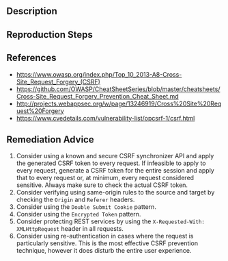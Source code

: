 ## Description


## Reproduction Steps


## References

- https://www.owasp.org/index.php/Top_10_2013-A8-Cross-Site_Request_Forgery_(CSRF)
- https://github.com/OWASP/CheatSheetSeries/blob/master/cheatsheets/Cross-Site_Request_Forgery_Prevention_Cheat_Sheet.md
- http://projects.webappsec.org/w/page/13246919/Cross%20Site%20Request%20Forgery
- https://www.cvedetails.com/vulnerability-list/opcsrf-1/csrf.html


## Remediation Advice

1. Consider using a known and secure CSRF synchronizer API and apply the generated CSRF token to every request. If infeasible to apply to every request, generate a CSRF token for the entire session and apply that to every request or, at minimum, every request considered sensitive. Always make sure to check the actual CSRF token.
2. Consider verifying using same-origin rules to the source and target by checking the `Origin` and `Referer` headers.
3. Consider using the `Double Submit Cookie` pattern.
4. Consider using the `Encrypted Token` pattern.
5. Consider protecting REST services by using the `X-Requested-With: XMLHttpRequest` header in all requests.
6. Consider using re-authentication in cases where the request is particularly sensitive. This is the most effective CSRF prevention technique, however it does disturb the entire user experience.
